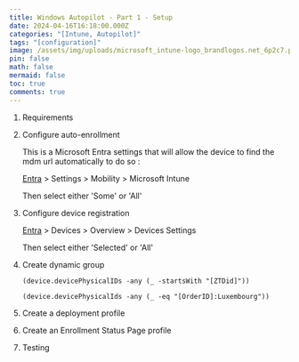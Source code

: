 ```yaml
---
title: Windows Autopilot - Part 1 - Setup
date: 2024-04-16T16:18:00.000Z
categories: "[Intune, Autopilot]"
tags: "[configuration]"
image: /assets/img/uploads/microsoft_intune-logo_brandlogos.net_6p2c7.png
pin: false
math: false
mermaid: false
toc: true
comments: true
---
```

1. Requirements
2. Configure auto-enrollment

   This is a Microsoft Entra settings that will allow the device to find the mdm url automatically to do so :

   [Entra](entra.microsoft.com) > Settings > Mobility > Microsoft Intune

   Then select either 'Some' or 'All'
3. Configure device registration

   [Entra](entra.microsoft.com) > Devices > Overview > Devices Settings

   Then select either 'Selected' or 'All'
4. Create dynamic group

   `(device.devicePhysicalIDs -any (_ -startsWith "[ZTDid]"))`

   `(device.devicePhysicalIds -any (_ -eq "[OrderID]:Luxembourg"))`
5. Create a deployment profile
6. Create an Enrollment Status Page profile
7. Testing

[](https://learn.microsoft.com/en-us/autopilot/software-requirements)

[](https://learn.microsoft.com/en-us/autopilot/configuration-requirements)

[](https://learn.microsoft.com/en-us/autopilot/configuration-requirements)

[](https://learn.microsoft.com/en-us/autopilot/configuration-requirements)

[](https://learn.microsoft.com/en-us/autopilot/configuration-requirements)
